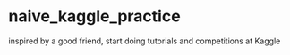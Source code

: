 # naive_kaggle_practice
inspired by a good friend, start doing tutorials and competitions at Kaggle
